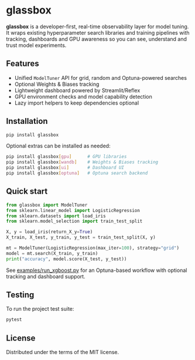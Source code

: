 # glassbox

**glassbox** is a developer-first, real-time observability layer for model tuning. It wraps existing hyperparameter search libraries and training pipelines with tracking, dashboards and GPU awareness so you can see, understand and trust model experiments.

## Features
- Unified `ModelTuner` API for grid, random and Optuna-powered searches
- Optional Weights & Biases tracking
- Lightweight dashboard powered by Streamlit/Reflex
- GPU environment checks and model capability detection
- Lazy import helpers to keep dependencies optional

## Installation
```bash
pip install glassbox
```

Optional extras can be installed as needed:
```bash
pip install glassbox[gpu]      # GPU libraries
pip install glassbox[wandb]    # Weights & Biases tracking
pip install glassbox[ui]       # Dashboard UI
pip install glassbox[optuna]   # Optuna search backend
```

## Quick start
```python
from glassbox import ModelTuner
from sklearn.linear_model import LogisticRegression
from sklearn.datasets import load_iris
from sklearn.model_selection import train_test_split

X, y = load_iris(return_X_y=True)
X_train, X_test, y_train, y_test = train_test_split(X, y)

mt = ModelTuner(LogisticRegression(max_iter=100), strategy="grid")
model = mt.search(X_train, y_train)
print("accuracy", model.score(X_test, y_test))
```

See [examples/run_xgboost.py](glassbox/examples/run_xgboost.py) for an Optuna-based workflow with optional tracking and dashboard support.

## Testing
To run the project test suite:
```bash
pytest
```

## License
Distributed under the terms of the MIT license.
